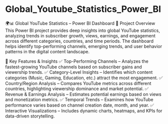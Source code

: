 # Global_Youtube_Statistics_Power_BI
🌍📊 Global YouTube Statistics – Power BI Dashboard
📌 Project Overview
This Power BI project provides deep insights into global YouTube statistics, analyzing trends in subscriber growth, views, earnings, and engagement across different categories, countries, and time periods. The dashboard helps identify top-performing channels, emerging trends, and user behavior patterns in the digital content landscape.

🚀 Key Features & Insights
✅ Top-Performing Channels – Analyzes the fastest-growing YouTube channels based on subscriber gains and viewership trends.
✅ Category-Level Insights – Identifies which content categories (Music, Gaming, Education, etc.) attract the most engagement.
✅ Country/Region Analysis – Compares YouTube metrics across different countries, highlighting viewership dominance and market potential.
✅ Revenue & Earnings Analysis – Estimates potential earnings based on views and monetization metrics.
✅ Temporal Trends – Examines how YouTube performance varies based on channel creation date, month, and year.
✅ Interactive Visualizations – Includes dynamic charts, heatmaps, and KPIs for data-driven storytelling.

